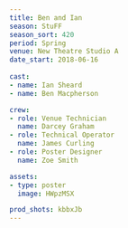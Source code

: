 ```yaml
---
title: Ben and Ian
season: StuFF
season_sort: 420
period: Spring
venue: New Theatre Studio A
date_start: 2018-06-16
  
cast:
- name: Ian Sheard
- name: Ben Macpherson

crew:
- role: Venue Technician
  name: Darcey Graham
- role: Technical Operator
  name: James Curling
- role: Poster Designer
  name: Zoe Smith

assets:
- type: poster
  image: HWpzMSX

prod_shots: kbbxJb
---
```


